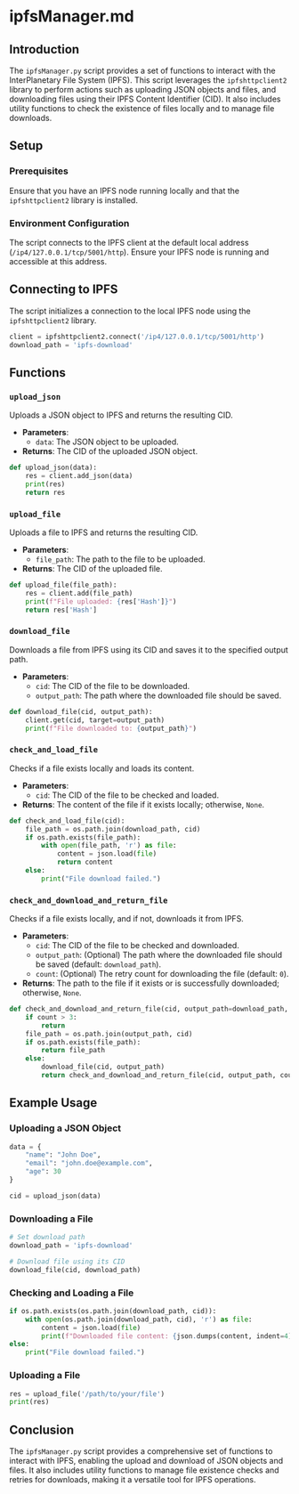 # ipfsManager.md

## Introduction
The `ipfsManager.py` script provides a set of functions to interact with the InterPlanetary File System (IPFS). This script leverages the `ipfshttpclient2` library to perform actions such as uploading JSON objects and files, and downloading files using their IPFS Content Identifier (CID). It also includes utility functions to check the existence of files locally and to manage file downloads.

## Setup

### Prerequisites
Ensure that you have an IPFS node running locally and that the `ipfshttpclient2` library is installed.

### Environment Configuration
The script connects to the IPFS client at the default local address (`/ip4/127.0.0.1/tcp/5001/http`). Ensure your IPFS node is running and accessible at this address.

## Connecting to IPFS
The script initializes a connection to the local IPFS node using the `ipfshttpclient2` library.

```python
client = ipfshttpclient2.connect('/ip4/127.0.0.1/tcp/5001/http')
download_path = 'ipfs-download'
```

## Functions

### `upload_json`
Uploads a JSON object to IPFS and returns the resulting CID.

- **Parameters**:
  - `data`: The JSON object to be uploaded.
- **Returns**: The CID of the uploaded JSON object.

```python
def upload_json(data):
    res = client.add_json(data)
    print(res)
    return res
```

### `upload_file`
Uploads a file to IPFS and returns the resulting CID.

- **Parameters**:
  - `file_path`: The path to the file to be uploaded.
- **Returns**: The CID of the uploaded file.

```python
def upload_file(file_path):
    res = client.add(file_path)
    print(f"File uploaded: {res['Hash']}")
    return res['Hash']
```

### `download_file`
Downloads a file from IPFS using its CID and saves it to the specified output path.

- **Parameters**:
  - `cid`: The CID of the file to be downloaded.
  - `output_path`: The path where the downloaded file should be saved.

```python
def download_file(cid, output_path):
    client.get(cid, target=output_path)
    print(f"File downloaded to: {output_path}")
```

### `check_and_load_file`
Checks if a file exists locally and loads its content.

- **Parameters**:
  - `cid`: The CID of the file to be checked and loaded.
- **Returns**: The content of the file if it exists locally; otherwise, `None`.

```python
def check_and_load_file(cid):
    file_path = os.path.join(download_path, cid)
    if os.path.exists(file_path):
        with open(file_path, 'r') as file:
            content = json.load(file)
            return content
    else:
        print("File download failed.")
```

### `check_and_download_and_return_file`
Checks if a file exists locally, and if not, downloads it from IPFS.

- **Parameters**:
  - `cid`: The CID of the file to be checked and downloaded.
  - `output_path`: (Optional) The path where the downloaded file should be saved (default: `download_path`).
  - `count`: (Optional) The retry count for downloading the file (default: `0`).
- **Returns**: The path to the file if it exists or is successfully downloaded; otherwise, `None`.

```python
def check_and_download_and_return_file(cid, output_path=download_path, count=0):
    if count > 3:
        return
    file_path = os.path.join(output_path, cid)
    if os.path.exists(file_path):
        return file_path
    else:
        download_file(cid, output_path)
        return check_and_download_and_return_file(cid, output_path, count + 1)
```

## Example Usage

### Uploading a JSON Object
```python
data = {
    "name": "John Doe",
    "email": "john.doe@example.com",
    "age": 30
}

cid = upload_json(data)
```

### Downloading a File
```python
# Set download path
download_path = 'ipfs-download'

# Download file using its CID
download_file(cid, download_path)
```

### Checking and Loading a File
```python
if os.path.exists(os.path.join(download_path, cid)):
    with open(os.path.join(download_path, cid), 'r') as file:
        content = json.load(file)
        print(f"Downloaded file content: {json.dumps(content, indent=4)}")
else:
    print("File download failed.")
```

### Uploading a File
```python
res = upload_file('/path/to/your/file')
print(res)
```

## Conclusion
The `ipfsManager.py` script provides a comprehensive set of functions to interact with IPFS, enabling the upload and download of JSON objects and files. It also includes utility functions to manage file existence checks and retries for downloads, making it a versatile tool for IPFS operations.

